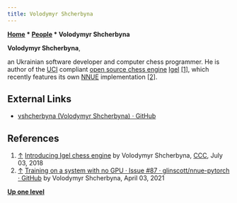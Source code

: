 ```yaml
---
title: Volodymyr Shcherbyna
---
```

**[Home](Home "Home") \* [People](People "People") \* Volodymyr Shcherbyna**


**Volodymyr Shcherbyna**,  

an Ukrainian software developer and computer chess programmer.
He is author of the [UCI](UCI "UCI") compliant [open source chess engine](Category:Open_Source "Category:Open Source") [Igel](Igel "Igel") <a id="cite-note-1" href="#cite-ref-1">[1]</a>, which recently features its own [NNUE](NNUE "NNUE") implementation <a id="cite-note-2" href="#cite-ref-2">[2]</a>.



## External Links


* [vshcherbyna (Volodymyr Shcherbyna) · GitHub](https://github.com/vshcherbyna)


## References


1. <a id="cite-ref-1" href="#cite-note-1">↑</a> [Introducing Igel chess engine](http://www.talkchess.com/forum3/viewtopic.php?t=67890) by Volodymyr Shcherbyna, [CCC](CCC "CCC"), July 03, 2018
2. <a id="cite-ref-2" href="#cite-note-2">↑</a> [Training on a system with no GPU · Issue #87 · glinscott/nnue-pytorch · GitHub](https://github.com/glinscott/nnue-pytorch/issues/87) by Volodymyr Shcherbyna, April 03, 2021

**[Up one level](People "People")**







 

